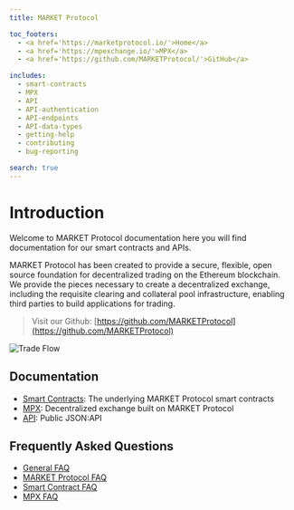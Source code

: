 ```yaml
---
title: MARKET Protocol

toc_footers:
  - <a href='https://marketprotocol.io/'>Home</a>
  - <a href='https://mpexchange.io/'>MPX</a>
  - <a href='https://github.com/MARKETProtocol/'>GitHub</a>

includes:
  - smart-contracts
  - MPX
  - API
  - API-authentication
  - API-endpoints
  - API-data-types
  - getting-help
  - contributing
  - bug-reporting

search: true
---
```


# Introduction

Welcome to MARKET Protocol documentation here you will find documentation for our smart contracts and APIs.

MARKET Protocol has been created to provide a secure, flexible, open source foundation for decentralized trading on the
Ethereum blockchain. We provide the pieces necessary to create a decentralized exchange, including the requisite
clearing and collateral pool infrastructure, enabling third parties to build applications for trading.

> Visit our Github: [https://github.com/MARKETProtocol](https://github.com/MARKETProtocol)

![Trade Flow](/images/MARKET_Protocol-TradeFlow.png)

## Documentation
* [Smart Contracts](#solidity-smart-contracts): The underlying MARKET Protocol smart contracts
* [MPX](#mpx): Decentralized exchange built on MARKET Protocol
* [API](#api): Public JSON:API

## Frequently Asked Questions
* [General FAQ](#faq-general)
* [MARKET Protocol FAQ](#faq-market-protocol)
* [Smart Contract FAQ](#faq-solidity-smart-contracts)
* [MPX FAQ](#faq-mpx)
